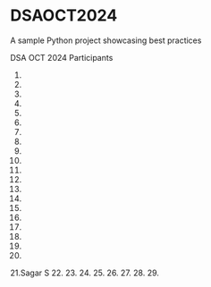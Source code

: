 # DSAOCT2024
A sample Python project showcasing best practices

DSA OCT 2024 Participants

1.
2.
3.
4.
5.
6.
7.
8.
9.
10.
11.
12.
13.
14.
15.
16.
17.
18.
19.
20.
21.Sagar S
22.
23.
24.
25.
26.
27.
28.
29.